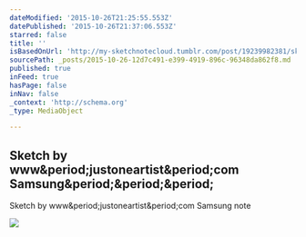 ```yaml
---
dateModified: '2015-10-26T21:25:55.553Z'
datePublished: '2015-10-26T21:37:06.553Z'
starred: false
title: ''
isBasedOnUrl: 'http://my-sketchnotecloud.tumblr.com/post/19239982381/sketch-by-wwwjustoneartistcom-samsung-note'
sourcePath: _posts/2015-10-26-12d7c491-e399-4919-896c-96348da862f8.md
published: true
inFeed: true
hasPage: false
inNav: false
_context: 'http://schema.org'
_type: MediaObject

---
```

<article style=""><h1>Sketch by www&amp;period;justoneartist&amp;period;com Samsung&amp;period;&amp;period;&amp;period;</h1><p>Sketch by www&amp;period;justoneartist&amp;period;com Samsung note</p><img src="http://41.media.tumblr.com/tumblr_m0u1ud1MRJ1rpz8n2o1_1280.jpg" /></article>